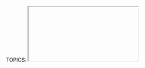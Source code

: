 TOPICS: <iframe>

# `<iframe>`

**HTML Inline Frame元素（`<iframe>`）** 表示嵌套的浏览上下文，将另一个HTML页面嵌入到当前页面中。

每个嵌入式浏览上下文都有其自己的会话历史记录和文档。 嵌入其他浏览上下文的浏览上下文称为父浏览上下文。 最顶层的浏览上下文（无父上下文）通常是浏览器窗口，由Window对象表示。

!!! error ""
    由于每个浏览上下文都是完整的文档环境，因此页面中的每个`<iframe>`都需要增加内存和其他计算资源。 从理论上讲您可以根据需要使用任意数量的`<iframe>`，但是请检查性能问题.

|  |  |
| :-- | :-- |
| **内容分类** | 流内容，短语内容，嵌入内容，交互内容，可触知内容. |
| **允许的内容** | 后备内容，即通常不渲染但不支持`<iframe>`元素的浏览器将渲染的内容。(RSS阅读器和电子邮件客户端通常显示备用内容。) |
| **标签遗漏** | 无，开始标签和结束标签都是必需的. |
| **允许的父元素** | 任何接受嵌入内容的元素.|
| **允许的 ARIA 角色** | `application`, `document`, `img` |
| **DOM 接口** | `HTMLIFrameElement` |

## Attributes

此元素包括[全局属性](https://wiki.developer.mozilla.org/en-US/docs/HTML/Global_attributes).

| 属性 | 描述 |
| :-- | :-- |
| `allow` | 指定`<iframe>`的功能策略. |
| `allowfullscreen` | 如果`<iframe>`可以通过调用`requestFullscreen()`方法激活全屏模式，则设置为true。<br> **注意：** 此属性被认为是旧属性，并重新定义为allow="fullscreen". |
| `allowpaymentrequest` | 如果应允许跨域的`<iframe>`调用付款请求API，则设置为true。<br>**注意：** 此属性被认为是旧属性，并重新定义为`allow =“ payment”`.
| `csp` | 为嵌入式资源强制实施的内容安全策略。 有关详细信息，请参见`HTMLIFrameElement.csp`. |
| `height` | 框架的高度(以CSS像素为单位).默认值为150. |
| `importance` | 资源在`<iframe>`的src属性中的下载优先级。 允许的值：<br>`auto（默认）`<br>无首选项。 浏览器使用自己的试探法来确定资源的优先级。<br>`high` <br>应该先下载资源，然后再下载其他优先级较低的页面资源。<br>`low` <br>应下载资源 在其他更高优先级的页面资源之后。|
| `name` | 嵌入式浏览上下文的可定位名称。 可以在[`<a>`](/zh-hans/webfrontend/<a>)，[`<form>`](/zh-hans/webfrontend/<form>)或[`<base>`](/zh-hans/webfrontend/<base>)元素的target属性中使用。[`<input>`](/zh-hans/webfrontend/<input>)或[`<button>`](/zh-hans/webfrontend/<button>)元素的`formtarget`属性；或`window.open()`方法中的windowName参数. |
| `referrerpolicy` | 指示在获取框架资源时发送哪个引荐来源网址：<br>`no-referrer`：不会发送引荐来源标头。<br>`no-referrer-when-downgrade`（默认）：`Referer`标头将会不能发送到没有TLS（HTTPS）的源。<br>`origin`：发送的引荐来源网址将限于引荐页的来源：其方案，主机和端口。<br>`origin-when-cross- origin`：发送到其他来源的引荐来源网址仅限于方案，主机和端口。<br>`same-origin`：将发送相同来源的引荐来源网址，但跨域请求将不包含引荐来源信息。<br>`strict-origin`：仅当协议安全级别保持不变（HTTPS→HTTPS）但不将其发送到安全性较弱的目标（HTTPS→HTTP）时，将文档的原点作为引荐来源发送。<br>`strict-origin-when- cross-origin`：在执行相同来源请求时发送完整的URL，仅在协议安全级别保持不变时发送来源（HTTPS→HTTPS），不向安全性较低的目标发送任何头（HTTPS→HTTP）。<br>`unsafe-url`：引荐来源网址将包含来源和路径（但不包括片段，密码或用户名）。此值是不安全的，因为它会将来源和路径从受TLS保护的资源泄漏到不安全的来源。 |
| `sandbox` | 对框架中的内容施加额外的限制。该属性的值可以为空以应用所有限制，或以空格分隔的标记以解除特定限制：<br>`allow-forms`：允许资源提交表单。如果不使用此关键字，则阻止表单提交。<br>`allow-modals`：允许资源[打开模式窗口](https://html.spec.whatwg.org/multipage/origin.html#sandboxed-modals-flag)。<br>`allow-orientation-lock`：让资源锁定屏幕方向。<br>`allow-pointer-lock`：让资源使用Pointer Lock API。<br>`allow- popups`：允许弹出窗口（例如`window.open（）`，`target ="_ blank"`或`showModalDialog（）`）。如果不使用此关键字，则弹出窗口将无提示打开。<br>`allow-popups-to-escape-sandbox`：允许沙盒文档打开新窗口，而这些窗口不会继承沙盒。例如，这可以安全地将广告沙箱化，而不必对广告链接到的页面施加相同的限制。<br>`allow-presentation`：让资源开始演示会话。<br>`allow-same-origin`：如果不使用此令牌，则资源被视为来自特殊来源，该来源始终无法执行同源策略。<br>`allow-scripts`：让资源运行脚本（但不创建弹出窗口）。 >`allow-storage-access-by-user-activation`：允许资源使用Storage Access API请求访问父级的存储功能。<br>`allow-top-navigation`：允许资源在顶层导航浏览上下文（一个名为_top的浏览上下文）。<br>`allow-top-navigation-by-user-activation`：允许资源浏览顶级浏览上下文，但前提是由用户手势启动。 <br>无需用户激活即可进行下载：<br> **关于沙箱的注意事项：** <br>当嵌入式文档具有与嵌入页面具有相同的来源，强烈建议不要同时使用allow-scripts和allow-same-origin，因为这会使嵌入的文档删除sandbox属性-使其比根本不使用sandbox属性更安全。 <br>如果攻击者可以在沙盒iframe外部显示内容，例如查看者在新标签页中打开框架，则沙盒是无用的。还应从单独的来源提供此类内容，以限制潜在的损害。<br> Internet Explorer 9和更早版本不支持sandbox属性. |
| `src` | 要嵌入页面的URL。 使用值`about：blank`嵌入一个符合同源策略的空白页面。 还要注意，以编程方式删除`<iframe>`的`src`属性（例如，通过`Element.removeAttribute()`通过）会导致在基于Chromium的Firefox（版本65）中将`about：blank`加载到Firefox的框架中 和Safari / iOS. |
| `srcdoc` | 内嵌HTML，以覆盖`src`属性。 如果浏览器不支持`srcdoc`属性，它将退回到`src`属性中的URL。 |
| `width` | 框架的宽度（以CSS像素为单位）。 默认值为300。<br> **非标准属性** |
| `mozbrowser` | 有关将其公开给Firefox中的WebExtensions的信息，请参见bug 1318532。|

使`<iframe>`的行为类似于顶级浏览器窗口。 有关详细信息，请参见浏览器API。 **仅适用于WebExtensions **。

## 脚本编写

内联框架，如`<frame>`元素，包含在`window.frames`伪数组中。

使用DOM `HTMLIFrameElement`对象，脚本可以通过contentWindow属性访问框架资源的window对象。 `contentDocument`属性是指`<iframe>`内部的`document`，与`contentWindow.document`相同。

从框架内部，脚本可以使用`window.parent`获取对其父窗口的引用。

脚本对框架内容的访问应遵循同源策略。 如果脚本是从其他来源加载的，则脚本无法访问其他窗口对象中的大多数属性，包括框架内的脚本可以访问框架的父级。 跨域通信可以使用`Window.postMessage()`实现。

## 定位和缩放

作为替换元素，可以使用`object-position和object-fit`属性调整`<iframe>`元素框中嵌入文档的位置，对齐方式和缩放比例。

## 示例

### 一个简单的`<iframe>`

动作中的`<iframe>`。创建框架后，当用户单击按钮时，其标题将显示在警报中。

```html
<iframe src="https://mdn-samples.mozilla.org/snippets/html/iframe-simple-contents.html"
        title="iframe Example 1"
        width="400"
        height="300">
</iframe>
```

### 在另一个标签中的`<iframe>`中打开链接

在此示例中，Google地图显示在框架中；

```html
<iframe id="Example2"
    title="iframe Example 2"
    width="400" height="300"
    style="border:none;"
    src="https://maps.google.com/maps?f=q&source=s_q&q=buenos+aires&sll=37.0625,-95.677068&sspn=38.638819,80.859375&t=h&hnear=Buenos+Aires,+Argentina&z=11&ll=-34.603723,-58.381593&output=embed">
</iframe>
```

## 可达性问题

借助屏幕阅读器等辅助技术进行导航的人们可以使用`iframe`上的`title`属性来标记其内容。 标题的值应简明扼要地描述嵌入内容：

```html
<iframe title="Wikipedia page for Avocados" src="https://en.wikipedia.org/wiki/Avocado"></iframe>
```

没有这个标题，他们必须进入`iframe`来确定其嵌入内容是什么。 这种上下文转换可能会造成混乱和耗时，特别是对于具有多个`<iframe>`的页面和/或如果嵌入包含诸如视频或音频之类的交互式内容时。

